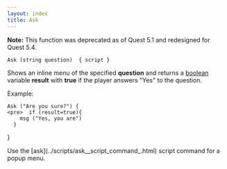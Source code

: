 ```yaml
---
layout: index
title: Ask
---
```


**Note:** This function was deprecated as of Quest 5.1 and redesigned for Quest 5.4.

    Ask (string question)  { script } 

Shows an inline menu of the specified **question** and returns a [boolean](../types/boolean.html) variable **result** with **true** if the player answers "Yes" to the question.

Example:

    Ask ("Are you sure?") {
    <pre>  if (result=true){
        msg ("Yes, you are")
      } 

}

</pre>
Use the [ask](../scripts/ask__script_command_.html) script command for a popup menu.
